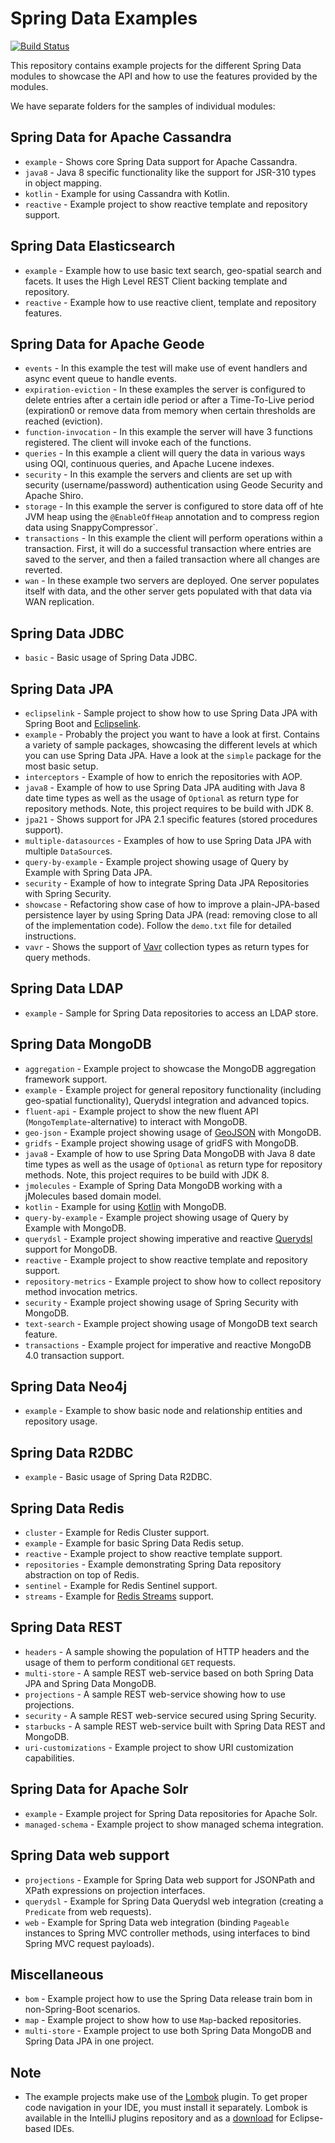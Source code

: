 # Spring Data Examples

[![Build Status](https://travis-ci.org/spring-projects/spring-data-examples.svg?branch=issue%2F%2313)](https://travis-ci.org/spring-projects/spring-data-examples)

This repository contains example projects for the different Spring Data modules to showcase the API and how to use the features provided by the modules.

We have separate folders for the samples of individual modules:

## Spring Data for Apache Cassandra

* `example` - Shows core Spring Data support for Apache Cassandra.
* `java8` - Java 8 specific functionality like the support for JSR-310 types in object mapping.
* `kotlin` - Example for using Cassandra with Kotlin.
* `reactive` - Example project to show reactive template and repository support.

## Spring Data Elasticsearch

* `example` - Example how to use basic text search, geo-spatial search and facets. It uses the High Level REST Client backing template and repository.
* `reactive` - Example how to use reactive client, template and repository features.

## Spring Data for Apache Geode

* `events` - In this example the test will make use of event handlers and async event queue to handle events.
* `expiration-eviction` - In these examples the server is configured to delete entries after a certain idle period or after a Time-To-Live period (expiration0 or remove data from memory when certain thresholds are reached (eviction).
* `function-invocation` - In this example the server will have 3 functions registered. The client will invoke each of the functions.
* `queries` - In this example a client will query the data in various ways using OQl, continuous queries, and Apache Lucene indexes.
* `security` - In this example the servers and clients are set up with security (username/password) authentication using Geode Security and Apache Shiro.
* `storage` - In this example the server is configured to store data off of hte JVM heap using the `@EnableOffHeap` annotation and to compress region data using SnappyCompressor`.
* `transactions` - In this example the client will perform operations within a transaction. First, it will do a successful transaction where entries are saved to the server, and then a failed transaction where all changes are reverted.
* `wan` - In these example two servers are deployed. One server populates itself with data, and the other server gets populated with that data via WAN replication.

## Spring Data JDBC

* `basic` - Basic usage of Spring Data JDBC.

## Spring Data JPA

* `eclipselink` - Sample project to show how to use Spring Data JPA with Spring Boot and [Eclipselink](https://www.eclipse.org/eclipselink/).
* `example` - Probably the project you want to have a look at first. Contains a variety of sample packages, showcasing the different levels at which you can use Spring Data JPA. Have a look at the `simple` package for the most basic setup.
* `interceptors` - Example of how to enrich the repositories with AOP.
* `java8` - Example of how to use Spring Data JPA auditing with Java 8 date time types as well as the usage of `Optional` as return type for repository methods. Note, this project requires to be build with JDK 8.
* `jpa21` - Shows support for JPA 2.1 specific features (stored procedures support).
* `multiple-datasources` - Examples of how to use Spring Data JPA with multiple `DataSource`s.
* `query-by-example` - Example project showing usage of Query by Example with Spring Data JPA.
* `security` - Example of how to integrate Spring Data JPA Repositories with Spring Security.
* `showcase` - Refactoring show case of how to improve a plain-JPA-based persistence layer by using Spring Data JPA (read: removing close to all of the implementation code). Follow the `demo.txt` file for detailed instructions.
* `vavr` - Shows the support of [Vavr](https://www.vavr.io) collection types as return types for query methods.

## Spring Data LDAP

* `example` - Sample for Spring Data repositories to access an LDAP store.

## Spring Data MongoDB

* `aggregation` - Example project to showcase the MongoDB aggregation framework support.
* `example` - Example project for general repository functionality (including geo-spatial functionality), Querydsl integration and advanced topics.
* `fluent-api` - Example project to show the new fluent API (`MongoTemplate`-alternative) to interact with MongoDB.
* `geo-json` - Example project showing usage of [GeoJSON](http://geojson.org) with MongoDB.
* `gridfs` - Example project showing usage of gridFS with MongoDB.
* `java8` - Example of how to use Spring Data MongoDB with Java 8 date time types as well as the usage of `Optional` as return type for repository methods. Note, this project requires to be build with JDK 8.
* `jmolecules` - Example of Spring Data MongoDB working with a jMolecules based domain model.
* `kotlin` - Example for using [Kotlin](https://kotlinlang.org/) with MongoDB.
* `query-by-example` - Example project showing usage of Query by Example with MongoDB.
* `querydsl` - Example project showing imperative and reactive [Querydsl](https://github.com/querydsl/querydsl) support for MongoDB.
* `reactive` - Example project to show reactive template and repository support.
* `repository-metrics` - Example project to show how to collect repository method invocation metrics.
* `security` - Example project showing usage of Spring Security with MongoDB.
* `text-search` - Example project showing usage of MongoDB text search feature.
* `transactions` - Example project for imperative and reactive MongoDB 4.0 transaction support.

## Spring Data Neo4j

* `example` - Example to show basic node and relationship entities and repository usage.

## Spring Data R2DBC

* `example` - Basic usage of Spring Data R2DBC.

## Spring Data Redis

* `cluster` - Example for Redis Cluster support.
* `example` - Example for basic Spring Data Redis setup.
* `reactive` - Example project to show reactive template support.
* `repositories` - Example demonstrating Spring Data repository abstraction on top of Redis.
* `sentinel` - Example for Redis Sentinel support.
* `streams` - Example for [Redis Streams](https://redis.io/topics/streams-intro) support.

## Spring Data REST

* `headers` - A sample showing the population of HTTP headers and the usage of them to perform conditional `GET` requests.
* `multi-store` - A sample REST web-service based on both Spring Data JPA and Spring Data MongoDB.
* `projections` - A sample REST web-service showing how to use projections.
* `security` - A sample REST web-service secured using Spring Security.
* `starbucks` - A sample REST web-service built with Spring Data REST and MongoDB.
* `uri-customizations` - Example project to show URI customization capabilities.

## Spring Data for Apache Solr

* `example` - Example project for Spring Data repositories for Apache Solr.
* `managed-schema` - Example project to show managed schema integration.

## Spring Data web support

* `projections` - Example for Spring Data web support for JSONPath and XPath expressions on projection interfaces.
* `querydsl` - Example for Spring Data Querydsl web integration (creating a `Predicate` from web requests).
* `web` - Example for Spring Data web integration (binding `Pageable` instances to Spring MVC controller methods, using interfaces to bind Spring MVC request payloads).

## Miscellaneous

* `bom` - Example project how to use the Spring Data release train bom in non-Spring-Boot scenarios.
* `map` - Example project to show how to use `Map`-backed repositories.
* `multi-store` - Example project to use both Spring Data MongoDB and Spring Data JPA in one project.

## Note

* The example projects make use of the [Lombok](https://projectlombok.org/) plugin. To get proper code navigation in your IDE, you must install it separately.
Lombok is available in the IntelliJ plugins repository and as a [download](https://projectlombok.org/download) for Eclipse-based IDEs.
